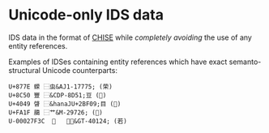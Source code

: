 # Unicode-only IDS data

IDS data in the format of [CHISE](http://www.chise.org/) while *completely avoiding* the use of any entity references.

Examples of IDSes containing entity references which have exact semanto-structural Unicode counterparts:

```
U+877E 蝾 ⿱虫&AJ1-17775; (荣)
U+8C50 豐 ⿱&CDP-8D51;豆 (𠁳)
U+4049 䁉 ⿱&hanaJU+2BF09;目 (𫼉)
U+FA1F 﨟 ⿱艹&M-29726; (𦝲)
U-00027F3C	𧼼	⿺走&GT-40124; (若)
```